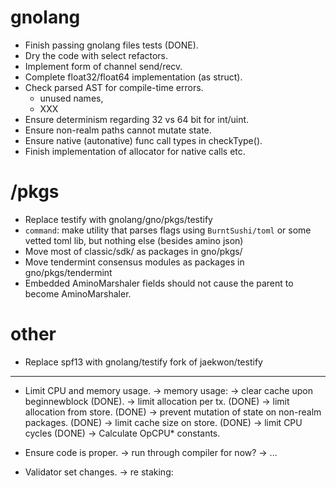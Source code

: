 # gnolang
  * Finish passing gnolang files tests (DONE).
  * Dry the code with select refactors.
  * Implement form of channel send/recv.
  * Complete float32/float64 implementation (as struct).
  * Check parsed AST for compile-time errors.
    - unused names,
    - XXX
  * Ensure determinism regarding 32 vs 64 bit for int/uint.
  * Ensure non-realm paths cannot mutate state.
  * Ensure native (autonative) func call types in checkType().
  * Finish implementation of allocator for native calls etc.

# /pkgs
  * Replace testify with gnolang/gno/pkgs/testify
  * `command`: make utility that parses flags using `BurntSushi/toml` or some vetted toml lib, but nothing else (besides amino json)
  * Move most of classic/sdk/ as packages in gno/pkgs/
  * Move tendermint consensus modules as packages in gno/pkgs/tendermint
  * Embedded AminoMarshaler fields should not cause the parent to become AminoMarshaler.

# other
  * Replace spf13 with gnolang/testify fork of jaekwon/testify

----------------------------------------

* Limit CPU and memory usage.
 -> memory usage: 
 -> clear cache upon beginnewblock (DONE).
 -> limit allocation per tx. (DONE)
 -> limit allocation from store. (DONE)
 -> prevent mutation of state on non-realm packages. (DONE)
 -> limit cache size on store. (DONE)
 -> limit CPU cycles (DONE)
 -> Calculate OpCPU\* constants.

* Ensure code is proper.
 -> run through compiler for now?
 -> ...

* Validator set changes.
 -> re staking:
